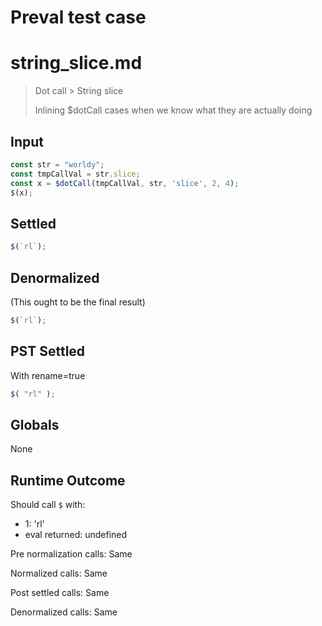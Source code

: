 # Preval test case

# string_slice.md

> Dot call > String slice
>
> Inlining $dotCall cases when we know what they are actually doing

## Input

`````js filename=intro
const str = "worldy";
const tmpCallVal = str.slice;
const x = $dotCall(tmpCallVal, str, 'slice', 2, 4);
$(x);
`````


## Settled


`````js filename=intro
$(`rl`);
`````


## Denormalized
(This ought to be the final result)

`````js filename=intro
$(`rl`);
`````


## PST Settled
With rename=true

`````js filename=intro
$( "rl" );
`````


## Globals


None


## Runtime Outcome


Should call `$` with:
 - 1: 'rl'
 - eval returned: undefined

Pre normalization calls: Same

Normalized calls: Same

Post settled calls: Same

Denormalized calls: Same
